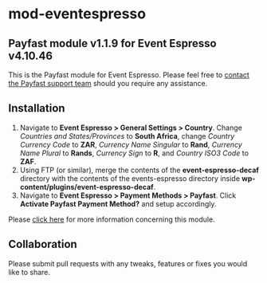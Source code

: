 # mod-eventespresso

## Payfast module v1.1.9 for Event Espresso v4.10.46

This is the Payfast module for Event Espresso. Please feel free
to [contact the Payfast support team](https://payfast.io/contact/) should you require any assistance.

## Installation

1. Navigate to **Event Espresso > General Settings > Country**. Change _Countries and States/Provinces_ to **South
   Africa**, change _Country Currency Code_ to **ZAR**, _Currency Name Singular_ to **Rand**, 
   _Currency Name Plural_ to **Rands**, _Currency Sign_ to **R**, and _Country ISO3 Code_ to **ZAF**.
3. Using FTP (or similar), merge the contents of the **event-espresso-decaf** directory with the contents of the
   events-espresso directory inside **wp-content/plugins/event-espresso-decaf**.
4. Navigate to **Event Espresso > Payment Methods > Payfast**. Click **Activate Payfast Payment Method?** and setup
   accordingly.

Please [click here](https://payfast.io/integration/plugins/event-espresso/) for more information concerning this
module.

## Collaboration

Please submit pull requests with any tweaks, features or fixes you would like to share.
